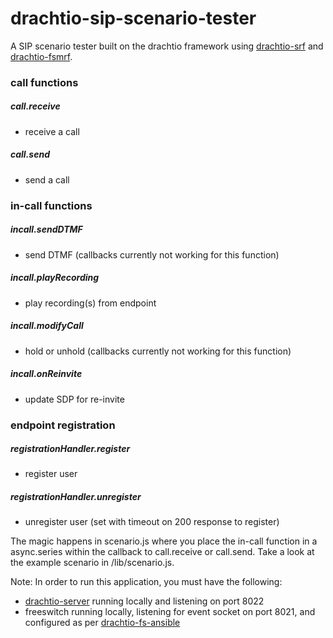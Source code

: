 # drachtio-sip-scenario-tester
A SIP scenario tester built on the drachtio framework using [drachtio-srf](https://github.com/davehorton/drachtio-srf) and [drachtio-fsmrf](https://github.com/davehorton/drachtio-fsmrf).  

### call functions
##### call.receive
  - receive a call
##### call.send
  - send a call
### in-call functions
##### incall.sendDTMF
  - send DTMF (callbacks currently not working for this function)
##### incall.playRecording
  - play recording(s) from endpoint
##### incall.modifyCall
  - hold or unhold (callbacks currently not working for this function)
##### incall.onReinvite
  - update SDP for re-invite
### endpoint registration

##### registrationHandler.register
  - register user
##### registrationHandler.unregister
  - unregister user (set with timeout on 200 response to register)

The magic happens in scenario.js where you place the in-call function in a async.series within the callback to call.receive or call.send. Take a look at the example scenario in /lib/scenario.js.

Note: In order to run this application, you must have the following:
* [drachtio-server](https://github.com/davehorton/drachtio-server) running locally and listening on port 8022
* freeswitch running locally, listening for event socket on port 8021, and configured as per [drachtio-fs-ansible](https://github.com/byoungdale/drachtio-fs-ansible)
